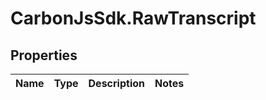 # CarbonJsSdk.RawTranscript

## Properties

Name | Type | Description | Notes
------------ | ------------- | ------------- | -------------


